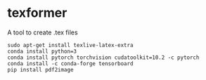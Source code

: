 # texformer
A tool to create .tex files

```
sudo apt-get install texlive-latex-extra
conda install python=3
conda install pytorch torchvision cudatoolkit=10.2 -c pytorch
conda install -c conda-forge tensorboard
pip install pdf2image
```
